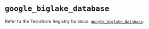 # `google_biglake_database`

Refer to the Terraform Registry for docs: [`google_biglake_database`](https://registry.terraform.io/providers/hashicorp/google/6.14.0/docs/resources/biglake_database).
